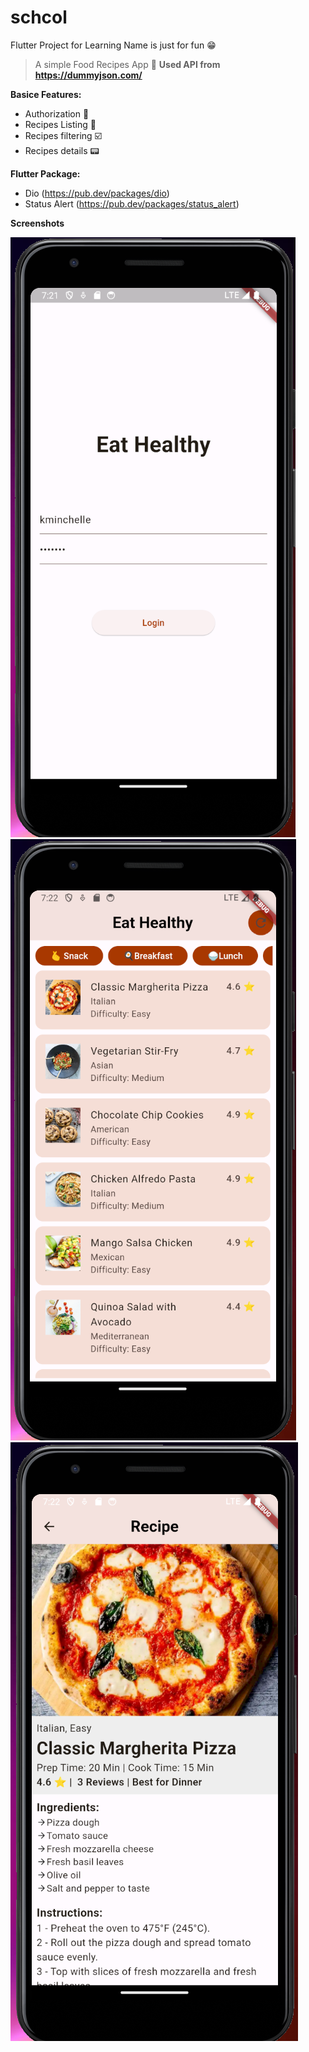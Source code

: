 # schcol
 Flutter Project for Learning
 Name is just for fun 😁

> A simple Food Recipes App 📱
**Used API from https://dummyjson.com/**

**Basice Features:**
 - Authorization 🔏
 - Recipes Listing 📃
 - Recipes filtering ☑️
 - Recipes details 📟

**Flutter Package:**
 - Dio (https://pub.dev/packages/dio)
 - Status Alert (https://pub.dev/packages/status_alert)


**Screenshots**

![enter image description here](https://github.com/shahzadadeem/schcol/blob/main/Screenshot_1.png?raw=true)
![enter image description here](https://github.com/shahzadadeem/schcol/blob/main/Screenshot_2.png?raw=true)
![enter image description here](https://github.com/shahzadadeem/schcol/blob/main/Screenshot_3.png?raw=true)
